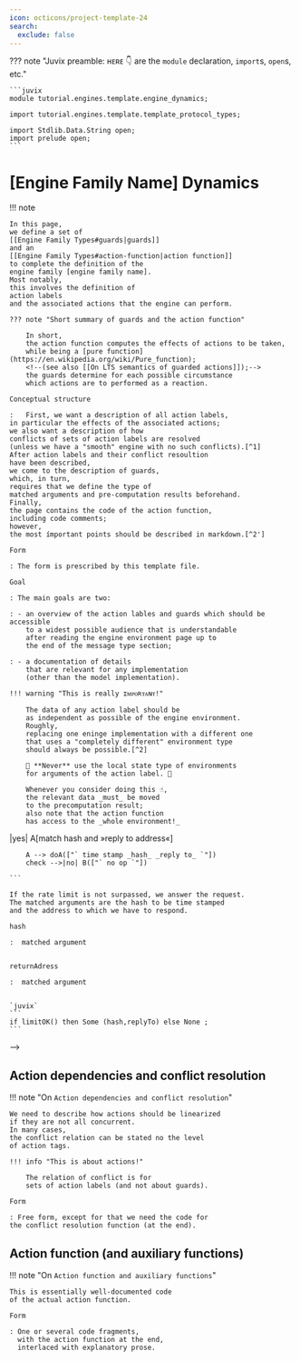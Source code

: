 ```yaml
---
icon: octicons/project-template-24
search:
  exclude: false
---
```


??? note "Juvix preamble: ʜᴇʀᴇ 👇 are the `module` declaration, `import`s, `open`s, etc."

    ```juvix
    module tutorial.engines.template.engine_dynamics;

    import tutorial.engines.template.template_protocol_types;

    import Stdlib.Data.String open;
    import prelude open;
    ```

# [Engine Family Name] Dynamics

!!! note

    In this page,
    we define a set of
    [[Engine Family Types#guards|guards]]
    and an
    [[Engine Family Types#action-function|action function]]
    to complete the definition of the
    engine family [engine family name].
    Most notably,
    this involves the definition of
    action labels
    and the associated actions that the engine can perform.

    ??? note "Short summary of guards and the action function"

        In short,
        the action function computes the effects of actions to be taken,
        while being a [pure function](https://en.wikipedia.org/wiki/Pure_function);
        <!--(see also [[On LTS semantics of guarded actions]]);-->
        the guards determine for each possible circumstance
        which actions are to performed as a reaction.

    Conceptual structure

    :   First, we want a description of all action labels,
    in particular the effects of the associated actions;
    we also want a description of how
    conflicts of sets of action labels are resolved
    (unless we have a "smooth" engine with no such conflicts).[^1]
    After action labels and their conflict resoultion
    have been described,
    we come to the description of guards,
    which, in turn,
    requires that we define the type of
    matched arguments and pre-computation results beforehand.
    Finally,
    the page contains the code of the action function,
    including code comments;
    however,
    the most ímportant points should be described in markdown.[^2']

    Form

    : The form is prescribed by this template file.

    Goal

    : The main goals are two:

    : - an overview of the action lables and guards which should be accessible
        to a widest possible audience that is understandable
        after reading the engine environment page up to
        the end of the message type section;

    : - a documentation of details
        that are relevant for any implementation
        (other than the model implementation).

    !!! warning "This is really ɪᴍᴘᴏʀᴛᴀɴᴛ!"

        The data of any action label should be
        as independent as possible of the engine environment.
        Roughly,
        replacing one eninge implementation with a different one
        that uses a "completely different" environment type
        should always be possible.[^2]

        🚨 **Never** use the local state type of environments
        for arguments of the action label. 🚨

        Whenever you consider doing this ☝️,
        the relevant data _must_ be moved
        to the precomputation result;
        also note that the action function
        has access to the _whole environment!_
<!--ᚦ leave this here for the time being¶
    This involves the definition of three types—or type parameters,
    to be precise—besides those defined in the engine environment,
    whose terms guards compute and
    also feature in the input of the action function.

    Matched arguments

    :   Matched arguments are typically obtained by pattern matching of messages,
        be it from a trigger or previously received messages in one of the mailboxes.
        
    Action labels

    :   Action labels describe actions that members of the engine family
        [engine family name] can perform, in principle.


    Precomputation results

    :   Guards may involve non-trivial computations,
        wich should not be repeated;
         instead the results are passed on as precomputation result.

--><!--
    For this,
    we first define a datatype of _action labels,_
    each of which defines an action that
    a member of the engine family can perform
    (in response to messages or timer notifications)—without
    mentioning the specific circumastances that call
    for performing the action that the action label describes.
    The action labels are complemented by a set of guarded actions,
    which describe situations under which certain actions are actually performed.-->

!!! todo "definition of _engine system_"

    Where do we have the definition of engine system now?

## Overview

!!! note "On `Overview`"

    Form

    : The overview is free form,
    but preferably short
    (as many descriptions will follow).

## Action labels

!!! note "On `Action labels`" 

    We first define a Juvix type of action labels.
    This type has to be a record type or algebraic data type
    for the purposes of the Anoma specification.
    The constructors of this type are called _action tags,_
    in analogy to _message tag._

    ??? note "Action labels determine unique action effects: _∀ label ∃! effect_"

        The action label alone has to determine
        the ensuing action effect,
        i.e.,
        how the state is to be updated,
        which list of messages has to be added to the send queue,
        what set of engines to be spawned,
        the changes to the timer list of the engine environment.
        Note that the action tag may take parameters.

        👉 _The action tag parameters should be "minimal"!_

        Thus,
        for each parameter that you may consider to add to an action label,
        consider to move it to the type of
        [[Engine Dynamics Template#matchable-arguments|matchable arguments]]
        or arbitrary
        [[Engine Dynamics Template#precomputation-results|precomputation results]].

    Conceptual structure

    : Each action tag should have a small
    description of what the effects of the associated action are,
    in broad terms.

    Form

    :   We first give the Juvix definition of
        the message label datatype
        named `[EngineFamilyName]ActionLabel`.
        Then we have 
        one level three heading `### [Action Tag ⟨i⟩]`
        for each action tag of the Juvix datatype.
        Each of those sub-subections, in turn,
        has
 
        `#### [Action Tag ⟨i⟩]` level four heading

        :   We first have the code snippet of the constructor,
            quoting the resepective portion of the Juvix datatype.
            Then,
            we have a description in broad terms of the associated action.
            The action may be structured,
            for example there may
            be alternatives or sequences of "sub-actions".
            If the action has non-trivial structure,
            the structure of this sub-subsection should reflect
            the structure of the action.[^3]
            _There should be not be any case distinctions,
            as case distinctions should be covered by guards._
            The description should end with a definition list
            that explains each of the arguments of the action tag.
            Finally,
            we give an example of an action lable term.

            `##### [Action Tag ⟨i⟩] state update` 

            :   Describe the state update.


            `##### [Action Tag ⟨i⟩] messages to be sent` 

            :   Describe messages to be sent.

            `##### [Action Tag ⟨i⟩] engines to be spawned` 

            :   Describe engines to be spawned. 

            `##### [Action Tag ⟨i⟩] timer updates` 

            :   Describe timer updates.

    Goal

    : An understanding of the purpose of the actions that action labels describe,
    without the need to consult later sections.

    !!! quote "Pseudo-example"
    
        !!! todo "adapt the peudo-example to match the template"
        
        Consider the following code.
    
        ```juvix
        type someActionLabel :=
          | doThis String
          ;
        type anotherActionLabel :=
          | doThat String
        ;
    
        type allLabels :=
          | doAlternative (Either someActionLabel anotherActionLabel)
          | doBoth (Pair someActionLabel anotherActionLabel)
          | doAnotherAction String
        ;
        ```
    
        The corresponding structure would be the one of the last type.
    
        ### doAlternative
    
        We do one of the two.
    
        #### Either.Left `{` optional `}`
    
        The first alternative does _this._
    
        #### Either.Right  `{` optional `}`
    
        The other alternative does _that._
    
        ### doBoth
    
        Here we do both.
    
        #### first  `{` optional `}`
    
        Well, we have described _this_ above.
    
        #### second  `{` optional `}`
    
        Well, we have described _that_ above.
    
        ### doAnotherAction
    
        Finally, we have a third kind of action
        that also has to be documented.

## Matchable arguments 

!!! note "On `Matchable arguments`"

    Matchable arguments are inspired by pattern matching;
    e.g., in
    [`receive do`-statements](https://hexdocs.pm/elixir/main/processes.html#sending-and-receiving-messages)
    in Elixir,
    we may match a subset of the arguments of a message tag.
    The type of matchable arguments defines
    which arguments possibly will be matched.
    Note that some ímportant arguments may already be covered by
    the arguments of the action label.

    Form

    : A Juvix algebraic datatype followed by documentation.

    Goal

    : Get an overview of which arguments we want to pass to the action function
      besides the action label.


## Precomputation results

!!! note "On `Precomputation results`"

    Guard evaluation may involve non-trivial computation
    that should not have to be repeated in
    the computation of the actions effects.
    Thus,
    we have a third input for action functions,
    which is meant to relay any precomputation results
    beyond matching and label computation.

    Form

    : A type definition with an explanation of its purpose.

    Goal

    : Get an overview of non-trivial computations performed by guards.


!!! warning "Execution time may be unbounded (in V2)"

    New events are "muted" for the time of
    guard evaluation and action execution.
    The only envisaged way around this is
    the specification of a "hard" maximum duration of action processing,
    after which the action processing is terminated with a timeout,
    and a previously specified default value is returned
    (typically also indicating the occurrence of the timeout).
    However,
    this is not part of V2 specs.

## Guards


!!! note "On `Guards`"

    For each guard of the engine family,
    we provide a guard description.

### [Guard ⟨guard $i$⟩] `{` $0 < i < l$ `}`

!!! note "On `[Guard ⟨guard $i$⟩]`" 

    For each guard
    we want a short description
    of which actions are enable under which conditions.

    Conceptual structure

    : We essentially need a decision tree, flow chart, or similar for

    - how to determine whether this guard enables actions and then which ones

    - describe the action label, matched arguments,
    and pre-computations results for each of the cases;
    for the latter,
    we may describe how or when they are computed along the way.

    Form

    : There are three parts:

    1. a [flowchart](https://en.wikipedia.org/wiki/Flowchart)
    that illustrates the guard logic.
    Recall that decision nodes are diamond shaped (`{ decision node text }`);
    we (ab-)use rectangular boxes to describe matching of arguments
    or other computations
    (`[ processing node text ]`)
    and the final guard output
    is summarized in terminal nodes
    (`([matched arguments,  action label, precompuation result])`),
    which Mermaid calls "stadiums".

    2. Juvix code of the actual guard function

    3. an English language description of the code in broad terms.

    Goal

    : The flowchart should illustrate at a glance
    how actions are enabled by this guard.
    

!!! warning

    Mermaid has some restriction on how to use markdown by default:

    - [markdown](https://mermaid.js.org/syntax/flowchart.html#markdown-formatting)
	  has to be enclosed into ``"` ‌`` ``‌ `"`` braces;

	- the typewriter style, i.e., `text like this`, seems not easily usable.

<!--ᚦ: [let's keep this one/three lines of Chris's here, just in case]
Guards can provide information (similar to pattern-matching) which can then be used in the action. Each guard should come with a specified type `LocalData -> Maybe<T>` where `T` is the data that the guard will bind (pattern-match) out of the local data if (and only if) it matches.
-->
<!--ᚦ: let's keep this here for the moment ¶
!!! example

	```mermaid
	flowchart TD
		check{are we below the rate limit ?}
		check -->|yes| A[match hash and »reply to address«]
	    A --> doA(["` time stamp _hash_ _reply to_ `"])
		check -->|no| B(["` no op `"])

	```

	If the rate limit is not surpassed, we answer the request.
	The matched arguments are the hash to be time stamped
	and the address to which we have to respond.

	hash

	:  matched argument


	returnAdress

	:  matched argument


	`juvix`
    ```
    if limitOK() then Some (hash,replyTo) else None ;
    ```
-->

## Action dependencies and conflict resolution

!!! note "On `Action dependencies and conflict resolution`"

    We need to describe how actions should be linearized
    if they are not all concurrent.
    In many cases,
    the conflict relation can be stated no the level
    of action tags.

    !!! info "This is about actions!"

        The relation of conflict is for
        sets of action labels (and not about guards).

    Form

    : Free form, except for that we need the code for
    the conflict resolution function (at the end).
    

## Action function (and auxiliary functions)

!!! note "On `Action function and auxiliary functions`" 

    This is essentially well-documented code
    of the actual action function.

    Form

    : One or several code fragments,
      with the action function at the end,
      interlaced with explanatory prose.


<!--
### [Action Name ⟨$i$⟩] `{` one such sub-section per guarded action `}`

!!! note

    The description of the actions starts
    with an English language high-level description,
    followed by more detailed descriptions
    of state update, messages to be sent, timers to be set/cancelled/reset,
    and engine instances to be spawned.

    This section may be split into several
    if there are several different cases
    such that each of them deserves a different action label.

### Overview `{` action ⟨$i$⟩`}`

!!! note

	Some paragraphs of English language prose
	as the author sees fit.

!!! example

	Besides answering the request,
	we have to update the ringbuffer of the mailbox state.

### Code `{` action ⟨$i$⟩ `}`

??? note "show me the code"

    ♢juvix

### [Action label ⟨$i_j$⟩]

#### Purpose `{`⟨$i_j$⟩`}`

!!! note

    We give quick descriptions of the action for this label.

##### State update `{`⟨$i_j$⟩`}`

!!! note

    Describe the state update

!!! example

    The rate limit is constant in the example.

##### Messages to be sent `{`⟨$i_j$⟩`}`

!!! note

    Describe the messages to be sent
    as a list (or a set if you prefer).

!!! example

    We send only a single message.

    - Send the time stamped hash to the requested »reply to« address.

##### Engines to be created `{`⟨$i_j$⟩`}`

!!! note

    Describe the engines to be created.

!!! example

    No engines are created.

##### Timers to be set/cancelled/reset `{`⟨$i_j$⟩`}`

!!! note

    Describe the engines timers to be set/cancelled/reset.

!!! example

    The time stamping server does not need to set any timers.

## Concurrency, conflict, mutual exclusion. `{` v2' `}`

!!! note "Coming soon™"

    Finally, we need to define the relations of
    concurrency, conflict, mutual exclusion
    between action labels.

--> 
<!-- footnotes -->

[^1]: The specification pages impose
      a linear order on guards / action labels;
      however,
      this is independent of
      any conflict resolution strategies.

[^2]: The only exception may be some messages
      that are prescribed by the [[Application Architecture]]
      and similarly actions.<!-- todo: well, where do we have those?-->

[^2']: Eventually,
    we may want to describe each action 
    as a [series-parallel graph](https://en.wikipedia.org/wiki/Series%E2%80%93parallel_graph)
    of _action primitives;_
    the main rationale is fostering code re-use,
    the potential for parallel execution deserves mention as well.
    Finally,
    in some situations,
    we can avoid sending messages to "self".
    Thus,
    you _should_ define action primitives if they naturally arise.


[^3]: One way to structure is to have a set of "sub-actions"
      with a conflict resolution strategy.
